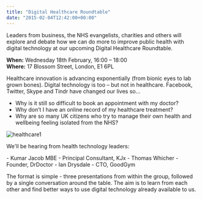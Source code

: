 ```yaml
---
title: "Digital Healthcare Roundtable"
date: "2015-02-04T12:42:00+00:00"
---
```


<p>Leaders from business, the NHS evangelists, charities and others will explore and debate how we can do more to improve public health with digital technology at our upcoming Digital Healthcare Roundtable.<br/></p>

<p><b>When:</b> Wednesday 18th February, 16:00 – 18:00<br/>
<b>Where:</b> 17 Blossom Street, London, E1 6PL<br/></p>

<p>Healthcare innovation is advancing exponentially (from bionic eyes to lab grown bones).
Digital technology is too – but not in healthcare. Facebook, Twitter, Skype and Tindr have changed our lives so…<br/></p>

- Why is it still so difficult to book an appointment with my doctor?<br/>
- Why don’t I have an online record of my healthcare treatment?<br/>
- Why are so many UK citizens who try to manage their own health and wellbeing feeling isolated from the NHS?<br/></p>

<p><img src="http://i1291.photobucket.com/albums/b548/grammccram/Screen%20Shot%202015-02-02%20at%2012.42.46_zpsqsnmoxgd.png" alt="healthcare1"/></p>

<p>We&#39;ll be hearing from health technology leaders:</p>
- Kumar Jacob MBE - Principal Consultant, KJx
- Thomas Whicher - Founder,  DrDoctor
- Ian Drysdale - CTO, GoodGym

<p>The format is simple - three presentations from within the group, followed by a single conversation around the table. The aim is to learn from each other and find better ways to use digital technology already available to us.<br/></p>
